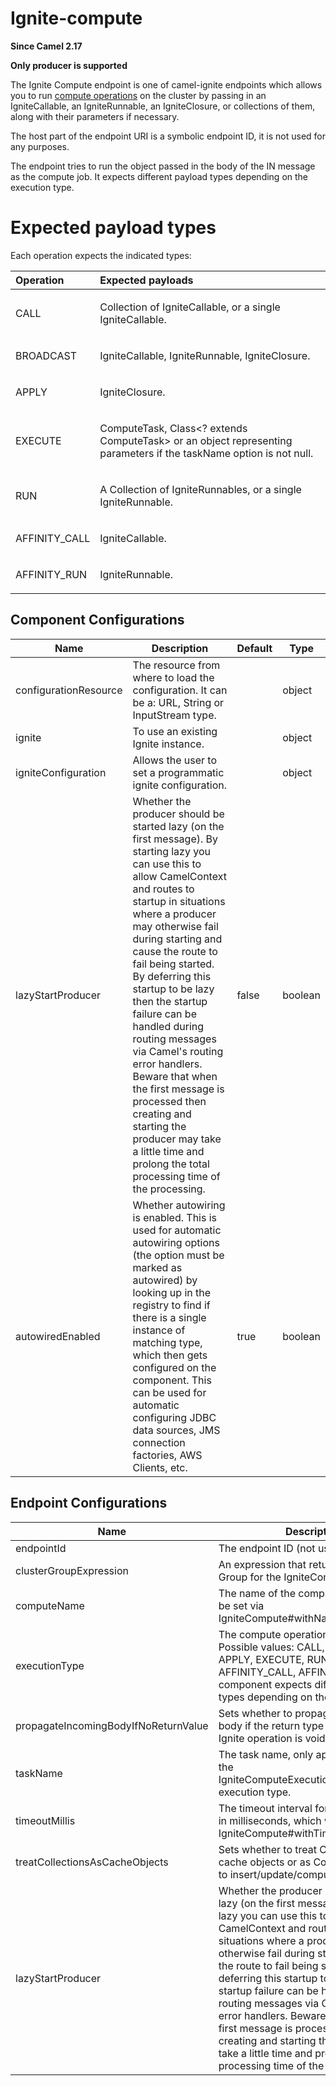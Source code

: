 # Ignite-compute

**Since Camel 2.17**

**Only producer is supported**

The Ignite Compute endpoint is one of camel-ignite endpoints which
allows you to run [compute
operations](https://apacheignite.readme.io/docs/compute-grid) on the
cluster by passing in an IgniteCallable, an IgniteRunnable, an
IgniteClosure, or collections of them, along with their parameters if
necessary.

The host part of the endpoint URI is a symbolic endpoint ID, it is not
used for any purposes.

The endpoint tries to run the object passed in the body of the IN
message as the compute job. It expects different payload types depending
on the execution type.

# Expected payload types

Each operation expects the indicated types:

<table>
<colgroup>
<col style="width: 20%" />
<col style="width: 80%" />
</colgroup>
<thead>
<tr class="header">
<th style="text-align: left;">Operation</th>
<th style="text-align: left;">Expected payloads</th>
</tr>
</thead>
<tbody>
<tr class="odd">
<td style="text-align: left;"><p>CALL</p></td>
<td style="text-align: left;"><p>Collection of IgniteCallable, or a
single IgniteCallable.</p></td>
</tr>
<tr class="even">
<td style="text-align: left;"><p>BROADCAST</p></td>
<td style="text-align: left;"><p>IgniteCallable, IgniteRunnable,
IgniteClosure.</p></td>
</tr>
<tr class="odd">
<td style="text-align: left;"><p>APPLY</p></td>
<td style="text-align: left;"><p>IgniteClosure.</p></td>
</tr>
<tr class="even">
<td style="text-align: left;"><p>EXECUTE</p></td>
<td style="text-align: left;"><p>ComputeTask, Class&lt;? extends
ComputeTask&gt; or an object representing parameters if the taskName
option is not null.</p></td>
</tr>
<tr class="odd">
<td style="text-align: left;"><p>RUN</p></td>
<td style="text-align: left;"><p>A Collection of IgniteRunnables, or a
single IgniteRunnable.</p></td>
</tr>
<tr class="even">
<td style="text-align: left;"><p>AFFINITY_CALL</p></td>
<td style="text-align: left;"><p>IgniteCallable.</p></td>
</tr>
<tr class="odd">
<td style="text-align: left;"><p>AFFINITY_RUN</p></td>
<td style="text-align: left;"><p>IgniteRunnable.</p></td>
</tr>
</tbody>
</table>

## Component Configurations

  
|Name|Description|Default|Type|
|---|---|---|---|
|configurationResource|The resource from where to load the configuration. It can be a: URL, String or InputStream type.||object|
|ignite|To use an existing Ignite instance.||object|
|igniteConfiguration|Allows the user to set a programmatic ignite configuration.||object|
|lazyStartProducer|Whether the producer should be started lazy (on the first message). By starting lazy you can use this to allow CamelContext and routes to startup in situations where a producer may otherwise fail during starting and cause the route to fail being started. By deferring this startup to be lazy then the startup failure can be handled during routing messages via Camel's routing error handlers. Beware that when the first message is processed then creating and starting the producer may take a little time and prolong the total processing time of the processing.|false|boolean|
|autowiredEnabled|Whether autowiring is enabled. This is used for automatic autowiring options (the option must be marked as autowired) by looking up in the registry to find if there is a single instance of matching type, which then gets configured on the component. This can be used for automatic configuring JDBC data sources, JMS connection factories, AWS Clients, etc.|true|boolean|

## Endpoint Configurations

  
|Name|Description|Default|Type|
|---|---|---|---|
|endpointId|The endpoint ID (not used).||string|
|clusterGroupExpression|An expression that returns the Cluster Group for the IgniteCompute instance.||object|
|computeName|The name of the compute job, which will be set via IgniteCompute#withName(String).||string|
|executionType|The compute operation to perform. Possible values: CALL, BROADCAST, APPLY, EXECUTE, RUN, AFFINITY\_CALL, AFFINITY\_RUN. The component expects different payload types depending on the operation.||object|
|propagateIncomingBodyIfNoReturnValue|Sets whether to propagate the incoming body if the return type of the underlying Ignite operation is void.|true|boolean|
|taskName|The task name, only applicable if using the IgniteComputeExecutionType#EXECUTE execution type.||string|
|timeoutMillis|The timeout interval for triggered jobs, in milliseconds, which will be set via IgniteCompute#withTimeout(long).||integer|
|treatCollectionsAsCacheObjects|Sets whether to treat Collections as cache objects or as Collections of items to insert/update/compute, etc.|false|boolean|
|lazyStartProducer|Whether the producer should be started lazy (on the first message). By starting lazy you can use this to allow CamelContext and routes to startup in situations where a producer may otherwise fail during starting and cause the route to fail being started. By deferring this startup to be lazy then the startup failure can be handled during routing messages via Camel's routing error handlers. Beware that when the first message is processed then creating and starting the producer may take a little time and prolong the total processing time of the processing.|false|boolean|
